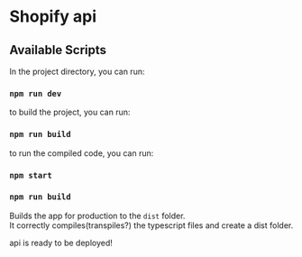 # Shopify api

## Available Scripts

In the project directory, you can run:

### `npm run dev`

to build the project, you can run:

### `npm run build`

to run the compiled code, you can run:

### `npm start`



### `npm run build`

Builds the app for production to the `dist` folder.\
It correctly compiles(transpiles?) the typescript files and create a dist folder.

api is ready to be deployed!

